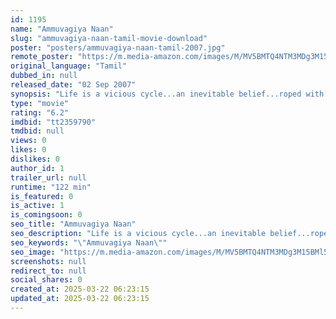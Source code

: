 ```yaml
---
id: 1195
name: "Ammuvagiya Naan"
slug: "ammuvagiya-naan-tamil-movie-download"
poster: "posters/ammuvagiya-naan-tamil-2007.jpg"
remote_poster: "https://m.media-amazon.com/images/M/MV5BMTQ4NTM3MDg3M15BMl5BanBnXkFtZTcwODM1MDA3OA@@._V1_SX300.jpg"
original_language: "Tamil"
dubbed_in: null
released_date: "02 Sep 2007"
synopsis: "Life is a vicious cycle...an inevitable belief...roped with destiny...with hues of emotions, drama, compassion, love, intensity, friendship...and vulnerability, that etches and grounds you profoundly about the word \"LIFE\", which i..."
type: "movie"
rating: "6.2"
imdbid: "tt2359790"
tmdbid: null
views: 0
likes: 0
dislikes: 0
author_id: 1
trailer_url: null
runtime: "122 min"
is_featured: 0
is_active: 1
is_comingsoon: 0
seo_title: "Ammuvagiya Naan"
seo_description: "Life is a vicious cycle...an inevitable belief...roped with destiny...with hues of emotions, drama, compassion, love, intensity, friendship...and vulnerability, that etches and grounds you profoundly about the word \"LIFE\", which i..."
seo_keywords: "\"Ammuvagiya Naan\""
seo_image: "https://m.media-amazon.com/images/M/MV5BMTQ4NTM3MDg3M15BMl5BanBnXkFtZTcwODM1MDA3OA@@._V1_SX300.jpg"
screenshots: null
redirect_to: null
social_shares: 0
created_at: 2025-03-22 06:23:15
updated_at: 2025-03-22 06:23:15
---
```


